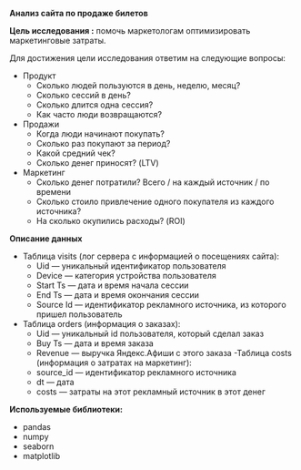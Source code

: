 **Анализ сайта по продаже билетов**

**Цель исследования :** помочь маркетологам оптимизировать маркетинговые затраты. 

Для достижения цели исследования ответим на следующие вопросы: 
- Продукт
  - Сколько людей пользуются в день, неделю, месяц?
  - Сколько сессий в день?
  - Сколько длится одна сессия?
  - Как часто люди возвращаются?
- Продажи
  - Когда люди начинают покупать?
  - Сколько раз покупают за период?
  - Какой средний чек?
  - Сколько денег приносят? (LTV)
- Маркетинг
  - Сколько денег потратили? Всего / на каждый источник / по времени
  - Сколько стоило привлечение одного покупателя из каждого источника?
  - На сколько окупились расходы? (ROI)

**Описание данных**
- Таблица visits (лог сервера с информацией о посещениях сайта):
  - Uid — уникальный идентификатор пользователя
  - Device — категория устройства пользователя
  - Start Ts — дата и время начала сессии
  - End Ts — дата и время окончания сессии
  - Source Id — идентификатор рекламного источника, из которого пришел пользователь
- Таблица orders (информация о заказах):
  - Uid — уникальный id пользователя, который сделал заказ
  - Buy Ts — дата и время заказа
  - Revenue — выручка Яндекс.Афиши с этого заказа
-Таблица costs (информация о затратах на маркетинг):
  - source_id — идентификатор рекламного источника
  - dt — дата
  - costs — затраты на этот рекламный источник в этот денег 

**Используемые библиотеки:**
 - pandas
 - numpy 
 - seaborn 
 - matplotlib
